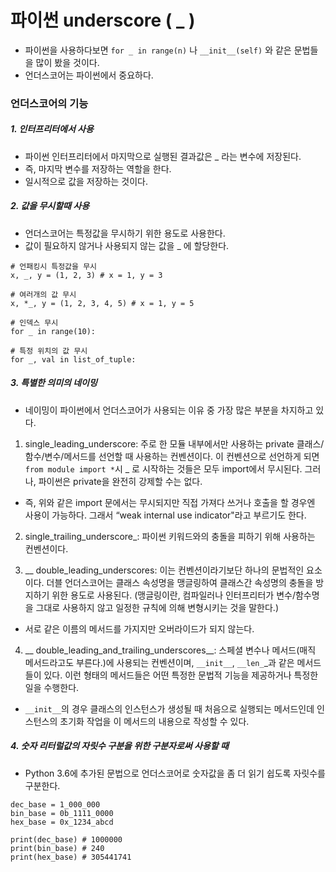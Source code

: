 # 파이썬 underscore ( _ )

- 파이썬을 사용하다보면 ```for _ in range(n)``` 나 ```__init__(self)``` 와 같은 문법들을 많이 봤을 것이다. 
- 언더스코어는 파이썬에서 중요하다. 

### 언더스코어의 기능

##### 1. 인터프리터에서 사용 
- 파이썬 인터프리터에서 마지막으로 실행된 결과값은 _ 
라는 변수에 저장된다. 
- 즉, 마지막 변수를 저장하는 역할을 한다. 
- 일시적으로 값을 저장하는 것이다. 

##### 2. 값을 무시할때 사용
- 언더스코어는 특정값을 무시하기 위한 용도로 사용한다. 
- 값이 필요하지 않거나 사용되지 않는 값을 _ 에 할당한다.

```
# 언패킹시 특정값을 무시
x, _, y = (1, 2, 3) # x = 1, y = 3

# 여러개의 값 무시
x, *_, y = (1, 2, 3, 4, 5) # x = 1, y = 5

# 인덱스 무시
for _ in range(10):

# 특정 위치의 값 무시
for _, val in list_of_tuple:

```

##### 3. 특별한 의미의 네이밍
- 네이밍이 파이썬에서 언더스코어가 사용되는 이유 중 가장 많은 부분을 차지하고 있다. 

1. single_leading_underscore: 주로 한 모듈 내부에서만 사용하는 private 클래스/함수/변수/메서드를 선언할 때 사용하는 컨벤션이다. 이 컨벤션으로 선언하게 되면 ```from module import *```시 _ 로 시작하는 것들은 모두 import에서 무시된다. 그러나, 파이썬은 private을 완전히 강제할 수는 없다. 

- 즉, 위와 같은 import 문에서는 무시되지만 직접 가져다 쓰거나 호출을 할 경우엔 사용이 가능하다. 그래서 “weak internal use indicator"라고 부르기도 한다.

2. single_trailing_underscore_: 파이썬 키워드와의 충돌을 피하기 위해 사용하는 컨벤션이다. 

3. __ double_leading_underscores: 이는 컨벤션이라기보단 하나의 문법적인 요소이다. 더블 언더스코어는 클래스 속성명을 맹글링하여 클래스간 속성명의 충돌을 방지하기 위한 용도로 사용된다. (맹글링이란, 컴파일러나 인터프리터가 변수/함수명을 그대로 사용하지 않고 일정한 규칙에 의해 변형시키는 것을 말한다.) 

- 서로 같은 이름의 메서드를 가지지만 오버라이드가 되지 않는다.

4. __ double_leading_and_trailing_underscores__: 스페셜 변수나 메서드(매직 메서드라고도 부른다.)에 사용되는 컨벤션이며, ```__init__```, ```__len_```_과 같은 메서드들이 있다. 이런 형태의 메서드들은 어떤 특정한 문법적 기능을 제공하거나 특정한 일을 수행한다. 
- ```__init__```의 경우 클래스의 인스턴스가 생성될 때 처음으로 실행되는 메서드인데 인스턴스의 초기화 작업을 이 메서드의 내용으로 작성할 수 있다.


##### 4. 숫자 리터럴값의 자릿수 구분을 위한 구분자로써 사용할 때
- Python 3.6에 추가된 문법으로 언더스코어로 숫자값을 좀 더 읽기 쉽도록 자릿수를 구분한다.

```
dec_base = 1_000_000
bin_base = 0b_1111_0000
hex_base = 0x_1234_abcd

print(dec_base) # 1000000
print(bin_base) # 240
print(hex_base) # 305441741
```
